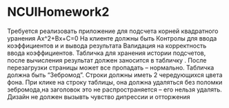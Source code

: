 # NCUIHomework2

Требуется реализовать приложение для подсчета корней квадратного уранения
Ax^2+Bx+C=0
На клиенте должны быть 
Контролы для ввода коэффициентов и и вывода результата
Валидация на корректность ввода коэффициентов. 
Табличка для хранения истории подсчетов, после вычисления результат должен заносится в табличку . После перезагрузки страницы может все пропадать – нормально.
Табличка должна быть “Зебромод”. Строки должны иметь 2 чередующихся цвета фона.
При клике на строку таблицы, она должна удаляться без поломки зебромода,на заголовок это не распространяется – его нельзя удалять.
Дизайн не должен вызывть чувство дипрессии и отторжения

